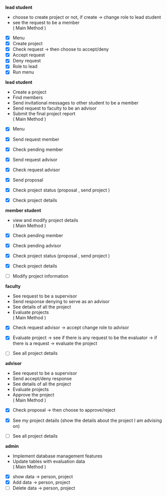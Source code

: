 
**lead student**
- choose to create project or not, if create -> change role to lead student
- see the request to be a member  
  ( Main Method )
- [x] Menu
- [x] Create project
- [x] Check request  -> then choose to accept/deny
- [x] Accept request 
- [x] Deny request
- [x] Role to lead
- [x] Run menu

**lead student**
- Create a project
- Find members
- Send invitational messages to other student to be a member
- Send request to faculty to be an advisor
- Submit the final project report  
  ( Main Method )
- [x] Menu
- [x] Send request member
- [x] Check pending member
- [x] Send request advisor
- [x] Check request advisor
- [x] Send proposal
- [x] Check project status (proposal , send project )
- [x] Check project details


**member student**
- view and modify project details  
  ( Main Method )
- [x] Check pending member
- [x] Check pending advisor
- [x] Check project status (proposal , send project )
- [x] Check project details
- [ ] Modify project information


**faculty**
- See request to be a supervisor
- Send response denying to serve as an advisor
- See details of all the project
- Evaluate projects  
  ( Main Method )
- [x] Check request advisor
-> accept change role to advisor
- [x] Evaluate project
-> see if there is any request to be the evaluator
-> if there is a request
-> evaluate the project
- [ ] See all project details


**advisor**
- See request to be a supervisor
- Send accept/deny response
- See details of all the project
- Evaluate projects
- Approve the project  
  ( Main Method )
- [x] Check proposal -> then choose to approve/reject
- [x] See my project details (show the details about the project I am advising on)
- [ ] See all project details


**admin**
- Implement database management features
- Update tables with evaluation data  
  ( Main Method )
- [x] show data -> person, project
- [x] Add data -> person, project
- [ ] Delete data -> person, project
